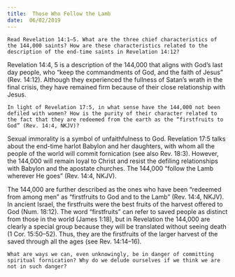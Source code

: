 ```yaml
---
title:  Those Who Follow the Lamb
date:  06/02/2019
---
```


`Read Revelation 14:1–5. What are the three chief characteristics of the 144,000 saints? How are these characteristics related to the description of the end-time saints in Revelation 14:12?`

Revelation 14:4, 5 is a description of the 144,000 that aligns with God’s last day people, who “keep the commandments of God, and the faith of Jesus” (Rev. 14:12). Although they experienced the fullness of Satan’s wrath in the final crisis, they have remained firm because of their close relationship with Jesus.

`In light of Revelation 17:5, in what sense have the 144,000 not been defiled with women? How is the purity of their character related to the fact that they are redeemed from the earth as the “firstfruits to God” (Rev. 14:4, NKJV)?`

Sexual immorality is a symbol of unfaithfulness to God. Revelation 17:5 talks about the end-time harlot Babylon and her daughters, with whom all the people of the world will commit fornication (see also Rev. 18:3). However, the 144,000 will remain loyal to Christ and resist the defiling relationships with Babylon and the apostate churches. The 144,000 “follow the Lamb wherever He goes” (Rev. 14:4, NKJV).

The 144,000 are further described as the ones who have been “redeemed from among men” as “firstfruits to God and to the Lamb” (Rev. 14:4, NKJV). In ancient Israel, the firstfruits were the best fruits of the harvest offered to God (Num. 18:12). The word “firstfruits” can refer to saved people as distinct from those in the world (James 1:18), but in Revelation the 144,000 are clearly a special group because they will be translated without seeing death (1 Cor. 15:50–52). Thus, they are the firstfruits of the larger harvest of the saved through all the ages (see Rev. 14:14–16).

`What are ways we can, even unknowingly, be in danger of committing spiritual fornication? Why do we delude ourselves if we think we are not in such danger?`